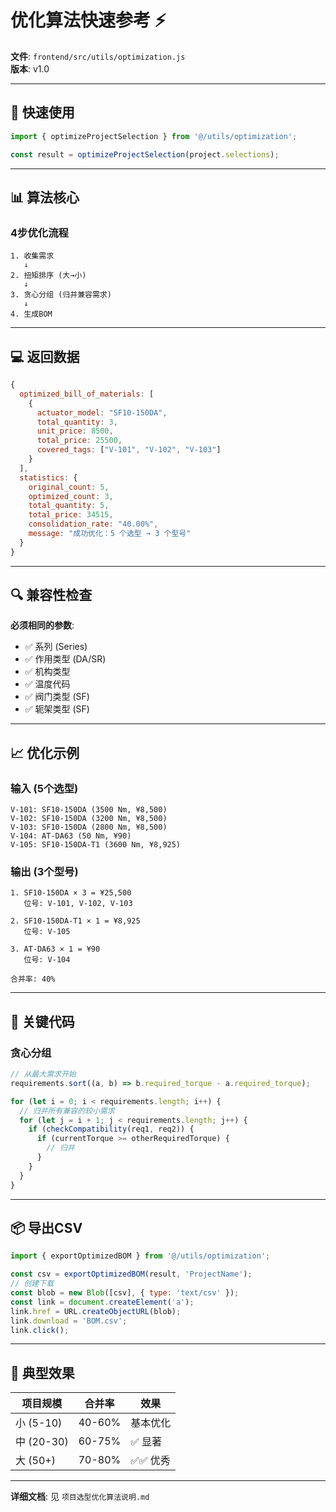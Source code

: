 # 优化算法快速参考 ⚡

**文件**: `frontend/src/utils/optimization.js`  
**版本**: v1.0

---

## 🚀 快速使用

```javascript
import { optimizeProjectSelection } from '@/utils/optimization';

const result = optimizeProjectSelection(project.selections);
```

---

## 📊 算法核心

### 4步优化流程

```
1. 收集需求
   ↓
2. 扭矩排序 (大→小)
   ↓
3. 贪心分组 (归并兼容需求)
   ↓
4. 生成BOM
```

---

## 💻 返回数据

```javascript
{
  optimized_bill_of_materials: [
    {
      actuator_model: "SF10-150DA",
      total_quantity: 3,
      unit_price: 8500,
      total_price: 25500,
      covered_tags: ["V-101", "V-102", "V-103"]
    }
  ],
  statistics: {
    original_count: 5,
    optimized_count: 3,
    total_quantity: 5,
    total_price: 34515,
    consolidation_rate: "40.00%",
    message: "成功优化：5 个选型 → 3 个型号"
  }
}
```

---

## 🔍 兼容性检查

**必须相同的参数**:
- ✅ 系列 (Series)
- ✅ 作用类型 (DA/SR)
- ✅ 机构类型
- ✅ 温度代码
- ✅ 阀门类型 (SF)
- ✅ 轭架类型 (SF)

---

## 📈 优化示例

### 输入 (5个选型)

```
V-101: SF10-150DA (3500 Nm, ¥8,500)
V-102: SF10-150DA (3200 Nm, ¥8,500)
V-103: SF10-150DA (2800 Nm, ¥8,500)
V-104: AT-DA63 (50 Nm, ¥90)
V-105: SF10-150DA-T1 (3600 Nm, ¥8,925)
```

### 输出 (3个型号)

```
1. SF10-150DA × 3 = ¥25,500
   位号: V-101, V-102, V-103

2. SF10-150DA-T1 × 1 = ¥8,925
   位号: V-105

3. AT-DA63 × 1 = ¥90
   位号: V-104

合并率: 40%
```

---

## 🎯 关键代码

### 贪心分组

```javascript
// 从最大需求开始
requirements.sort((a, b) => b.required_torque - a.required_torque);

for (let i = 0; i < requirements.length; i++) {
  // 归并所有兼容的较小需求
  for (let j = i + 1; j < requirements.length; j++) {
    if (checkCompatibility(req1, req2)) {
      if (currentTorque >= otherRequiredTorque) {
        // 归并
      }
    }
  }
}
```

---

## 📦 导出CSV

```javascript
import { exportOptimizedBOM } from '@/utils/optimization';

const csv = exportOptimizedBOM(result, 'ProjectName');
// 创建下载
const blob = new Blob([csv], { type: 'text/csv' });
const link = document.createElement('a');
link.href = URL.createObjectURL(blob);
link.download = 'BOM.csv';
link.click();
```

---

## 🎯 典型效果

| 项目规模 | 合并率 | 效果 |
|---------|--------|------|
| 小 (5-10) | 40-60% | 基本优化 |
| 中 (20-30) | 60-75% | ✅ 显著 |
| 大 (50+) | 70-80% | ✅✅ 优秀 |

---

**详细文档**: 见 `项目选型优化算法说明.md`

